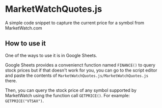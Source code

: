 # MarketWatchQuotes.js
A simple code snippet to capture the current price for a symbol from MarketWatch.com

## How to use it

One of the ways to use it is in Google Sheets.

Google Sheets provides a convenienct function named `FINANCE()` to query stock
prices but if that doesn't work for you, you can go to the script editor and
paste the contents of `MarketWatchQuotes.js/MarketWatchQuotes.js` there.

Then, you can query the stock price of any symbol supported by MarketWatch using
the function call `GETPRICE()`. For example: `GETPRICE("VTSAX")`.
